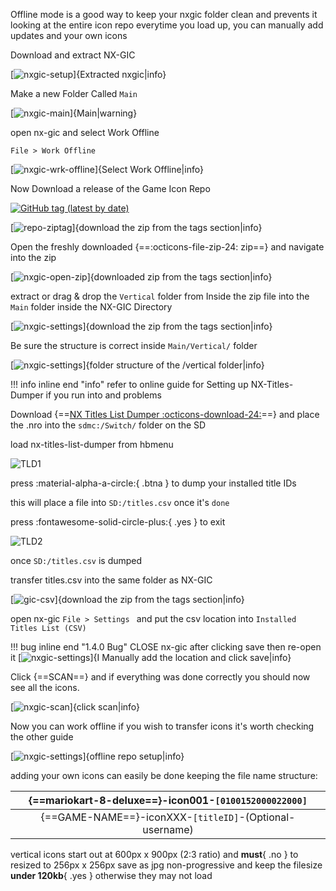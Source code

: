 Offline mode is a good way to keep your nxgic folder clean and prevents it looking at the entire icon repo everytime you load up, you can manually add updates and your own icons

Download and extract NX-GIC

[![nxgic-setup](<img/usingnxgic/offline/offline0.1.png>)]{Extracted nxgic|info}

Make a new Folder Called `Main`

[![nxgic-main](<img/usingnxgic/offline/offline5.5.png>)]{Main|warning}

open nx-gic and select Work Offline 

`File > Work Offline`

[![nxgic-wrk-offline](<img/usingnxgic/offline/offline1.png>)]{Select Work Offline|info}

Now Download a release of the Game Icon Repo 

[![GitHub tag (latest by date)](https://img.shields.io/github/v/tag/sodasoba1/NSW-Custom-Game-Icons?color=red&label=Download%20Latest%20Version&logo=gitlfs&logoColor=white)](https://github.com/sodasoba1/NSW-Custom-Game-Icons/tags)

[![repo-ziptag](<img/usingnxgic/offline/offline2.png>)]{download the zip from the tags section|info}

Open the freshly downloaded {==:octicons-file-zip-24: zip==} and navigate into the zip

[![nxgic-open-zip](<img/usingnxgic/offline/offline3.png>)]{downloaded zip from the tags section|info}

extract or drag & drop the `Vertical` folder from Inside the zip file into the `Main` folder
inside the NX-GIC Directory

[![nxgic-settings](<img/usingnxgic/offline/offline4.png>)]{download the zip from the tags section|info}

Be sure the structure is correct inside `Main/Vertical/` folder

[![nxgic-settings](<img/usingnxgic/offline/struc.png>)]{folder structure of the /vertical folder|info}

!!! info inline end "info"
	refer to online guide for Setting up NX-Titles-Dumper if you run into and problems

Download {==[NX Titles List Dumper :octicons-download-24:](https://github.com/HamletDuFromage/nx-titles-list-dumper/releases)==} and place the .nro into the `sdmc:/Switch/` folder on the SD

load nx-titles-list-dumper from hbmenu

![TLD1](<img/usingnxgic/nxtitledump.jpg>)

press :material-alpha-a-circle:{ .btna } to dump your installed title IDs

this will place a file into `SD:/titles.csv` once it's `done` 

press :fontawesome-solid-circle-plus:{ .yes } to exit

![TLD2](<img/usingnxgic/nxtitledump2.jpg>)

once `SD:/titles.csv` is dumped

transfer titles.csv into the same folder as NX-GIC

[![gic-csv](<img/usingnxgic/offline/offline5.6.png>)]{download the zip from the tags section|info}

open nx-gic `File > Settings ` and put the csv location into `Installed Titles List (CSV)`

!!! bug inline end "1.4.0 Bug" 
	CLOSE nx-gic after clicking save then re-open it
[![nxgic-settings](<img/usingnxgic/offline/offline5.7.png>)]{I Manually add the location and click save|info}

Click {==SCAN==} and if everything was done correctly you should now see all the icons.

[![nxgic-scan](<img/usingnxgic/offline/offline6.png>)]{click scan|info}

Now you can work offline if you wish to transfer icons it's worth checking the other guide

[![nxgic-settings](<img/usingnxgic/offline/offline7.png>)]{offline repo setup|info}

adding your own icons can easily be done
keeping the file name structure:

| {==mariokart-8-deluxe==}-icon001-`[0100152000022000]`  |
| :-----------------------------------------------------:|
| {==GAME-NAME==}-iconXXX-`[titleID]`-(Optional-username)|

vertical icons start out at 600px x 900px (2:3 ratio) and **must**{ .no } to resized to 256px x 256px
save as jpg non-progressive and keep the filesize **under 120kb**{ .yes } otherwise they may not load
